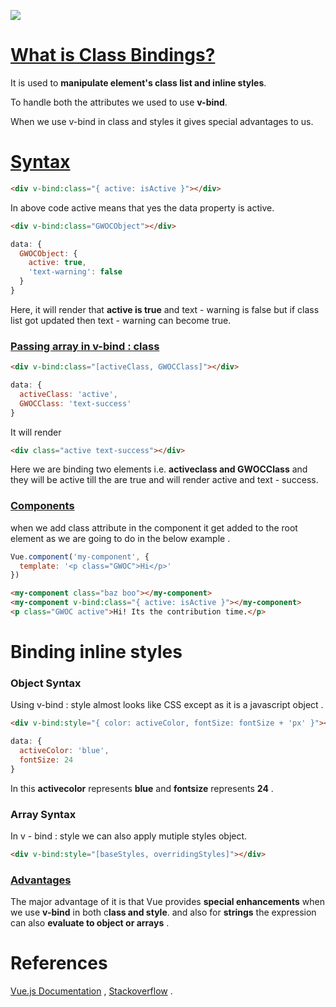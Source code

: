 ![](https://i.imgur.com/5NufPcN.png)



# <u>**What is Class Bindings?**</u>



It is used to **manipulate element's class list and inline styles**.

To handle both the attributes we used to use **v-bind**.

When we use v-bind in class and styles it gives special advantages to us.



# <u>Syntax</u>



````html
<div v-bind:class="{ active: isActive }"></div>
````

In above code active means that yes the data property is active.



````html
<div v-bind:class="GWOCObject"></div>
````

````javascript
data: {
  GWOCObject: {
    active: true,
    'text-warning': false
  }
}
````



Here, it will render that **active is true** and text - warning is false but if class list got updated then text - warning can become true.





###  <u>Passing array  in v-bind : class</u>



````html
<div v-bind:class="[activeClass, GWOCClass]"></div>
````

````javascript
data: {
  activeClass: 'active',
  GWOCClass: 'text-success'
}
````



It will render



````html
<div class="active text-success"></div>
````



Here we are binding two elements i.e. **activeclass and GWOCClass** and they will be active till the are true and will render active and text - success.



### <u>Components</u>



when we add class attribute in the component it get added to the root element as we are going to do in the below example .



````javascript
Vue.component('my-component', {
  template: '<p class="GWOC">Hi</p>'
})
````



````html
<my-component class="baz boo"></my-component>
<my-component v-bind:class="{ active: isActive }"></my-component>
<p class="GWOC active">Hi! Its the contribution time.</p>
````



# Binding inline styles



### Object Syntax

Using v-bind : style almost looks like CSS except as it is a javascript object .

```` html
<div v-bind:style="{ color: activeColor, fontSize: fontSize + 'px' }"></div>
````

````javascript
data: {
  activeColor: 'blue',
  fontSize: 24
}
````



In this **activecolor** represents **blue** and **fontsize** represents **24** .





### Array Syntax



In v - bind : style we can also apply mutiple styles object.

```` html
<div v-bind:style="[baseStyles, overridingStyles]"></div>
````



### <u>**Advantages**</u>



The major advantage of it is that Vue provides **special enhancements** when we use **v-bind** in both c**lass and style**. and also for **strings** the expression can also **evaluate to object or arrays** .

# References



[Vue.js Documentation](https://vuejs.org/v2/guide/class-and-style.html#Object-Syntax-1) , [Stackoverflow](https://stackoverflow.com/questions/43210508/vue-js-conditional-class-style-binding) .
